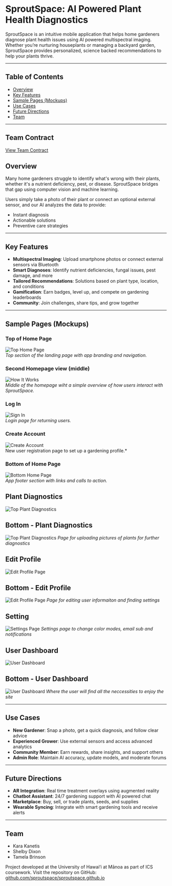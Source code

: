 # SproutSpace: AI Powered Plant Health Diagnostics

SproutSpace is an intuitive mobile application that helps home gardeners diagnose plant health issues using AI powered multispectral imaging. Whether you’re nurturing houseplants or managing a backyard garden, SproutSpace provides personalized, science backed recommendations to help your plants thrive. 

---

## Table of Contents
- [Overview](#overview)
- [Key Features](#key-features)
- [Sample Pages (Mockups)](#sample-pages-mockups)
- [Use Cases](#use-cases)
- [Future Directions](#future-directions)
- [Team](#team)
  
---

## Team Contract

[View Team Contract](./team-contract.md)


## Overview

Many home gardeners struggle to identify what's wrong with their plants, whether it's a nutrient deficiency, pest, or disease. SproutSpace bridges that gap using computer vision and machine learning.

Users simply take a photo of their plant or connect an optional external sensor, and our AI analyzes the data to provide:

- Instant diagnosis
-  Actionable solutions
-  Preventive care strategies

---

##  Key Features

- **Multispectral Imaging**: Upload smartphone photos or connect external sensors via Bluetooth
- **Smart Diagnoses**: Identify nutrient deficiencies, fungal issues, pest damage, and more
- **Tailored Recommendations**: Solutions based on plant type, location, and conditions
- **Gamification**: Earn badges, level up, and compete on gardening leaderboards
- **Community**: Join challenges, share tips, and grow together

---

##  Sample Pages (Mockups)

### Top of Home Page
![Top Home Page](images/TopHomePage.png)  
*Top section of the landing page with app branding and navigation.*

### Second Homepage view (middle)
![How It Works](images/HowWorks.png)  
*Middle of the homepage wiht a simple overview of how users interact with SproutSpace.*

### Log In
![Sign In](images/SignIn.png)  
*Login page for returning users.*

### Create Account
![Create Account](images/CreateAccount.png)  
New user registration page to set up a gardening profile.*

### Bottom of Home Page
![Bottom Home Page](images/BottomHomePage.png)  
*App footer section with links and calls to action.*

## Plant Diagnostics
![Top Plant Diagnostics](images/TopPlantDiagnostics.jpg)
## Bottom - Plant Diagnostics
![Top Plant Diagnostics](images/BottomPlantDiagnostics.jpg)
*Page for uploading pictures of plants for further diagnostics*

## Edit Profile
![Edit Profile Page](images/TopEditProfile.jpg)
## Bottom - Edit Profile
![Edit Profile Page](images/MidBottomProfile.jpg)
*Page for editing user informaiton and finding settings*

## Setting
![Settings Page](images/settings.jpg)
*Settings page to change color modes, email sub and notifications*

## User Dashboard
![User Dashboard](images/TopDashboard.jpg)
## Bottom - User Dashboard
![User Dashboard](images/BottonDashboard.jpg)
*Where the user will find all the neccessities to enjoy the site*

---

##  Use Cases

- **New Gardener**: Snap a photo, get a quick diagnosis, and follow clear advice
- **Experienced Grower**: Use external sensors and access advanced analytics
- **Community Member**: Earn rewards, share insights, and support others
- **Admin Role**: Maintain AI accuracy, update models, and moderate forums

---

##  Future Directions

- **AR Integration**: Real time treatment overlays using augmented reality
- **Chatbot Assistant**: 24/7 gardening support with AI powered chat
- **Marketplace**: Buy, sell, or trade plants, seeds, and supplies
- **Wearable Syncing**: Integrate with smart gardening tools and receive alerts

---

##  Team

- Kara Kanetis
- Shelby Dixon  
- Tamela Brinson

Project developed at the University of Hawaiʻi at Mānoa as part of ICS coursework.
Visit the repository on GitHub: [github.com/sproutspace/sproutspace.github.io](https://github.com/sproutspace/sproutspace.github.io)
